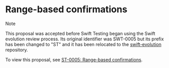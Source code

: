# Range-based confirmations

> [!NOTE]
> This proposal was accepted before Swift Testing began using the Swift
> evolution review process. Its original identifier was SWT-0005 but its prefix
> has been changed to "ST" and it has been relocated to the
> [swift-evolution](https://github.com/swiftlang/swift-evolution) repository.

To view this proposal, see
[ST-0005: Range-based confirmations](https://github.com/swiftlang/swift-evolution/blob/main/proposals/testing/0005-ranged-confirmations.md).
